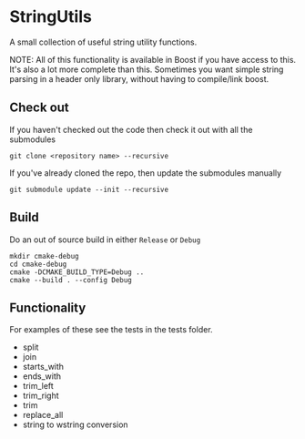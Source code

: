 # StringUtils
A small collection of useful string utility functions.

NOTE: All of this functionality is available in Boost if you have access to this. It's also a lot more complete than this. Sometimes you want simple string parsing in a header only library, without having to compile/link boost.

## Check out
If you haven't checked out the code then check it out with all the submodules
```
git clone <repository name> --recursive
```

If you've already cloned the repo, then update the submodules manually
```
git submodule update --init --recursive
```

## Build
Do an out of source build in either `Release` or `Debug`

```
mkdir cmake-debug
cd cmake-debug
cmake -DCMAKE_BUILD_TYPE=Debug ..
cmake --build . --config Debug
```

## Functionality
For examples of these see the tests in the tests folder.
* split
* join
* starts_with
* ends_with
* trim_left
* trim_right
* trim
* replace_all
* string to wstring conversion

